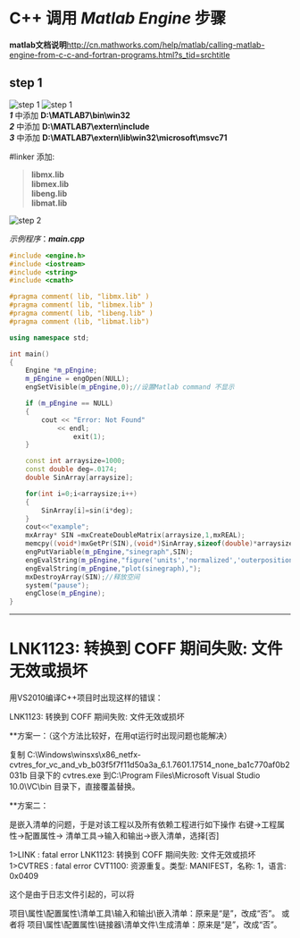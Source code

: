 # C++ 调用 *Matlab Engine* 步骤

**matlab文档说明**http://cn.mathworks.com/help/matlab/calling-matlab-engine-from-c-c-and-fortran-programs.html?s_tid=srchtitle
## **step 1**<br>
 ![step 1](https://github.com/Rogerbin/Cpp-calling-Matlab-Engine/blob/master/img/m1.png)
 ![step 1](https://github.com/Rogerbin/Cpp-calling-Matlab-Engine/blob/master/img/m2.png)<br>
**_1_** 中添加 **D:\MATLAB7\bin\win32<br>**
**_2_** 中添加 **D:\MATLAB7\extern\include<br>**
**_3_** 中添加 **D:\MATLAB7\extern\lib\win32\microsoft\msvc71<br>**

 
#linker 添加:
>**libmx.lib<br>**
**libmex.lib<br>**
**libeng.lib<br>**
**libmat.lib<br>**

 ![step 2](https://github.com/Rogerbin/Cpp-calling-Matlab-Engine/blob/master/img/m3.png)<br>

_示例程序_：***main.cpp***
```cpp
#include <engine.h>
#include <iostream>
#include <string>
#include <cmath>

#pragma comment( lib, "libmx.lib" ) 
#pragma comment( lib, "libmex.lib" )
#pragma comment( lib, "libeng.lib" )
#pragma comment (lib, "libmat.lib")

using namespace std;

int main()
{
	Engine *m_pEngine;
	m_pEngine = engOpen(NULL);
	engSetVisible(m_pEngine,0);//设置Matlab command 不显示

	if (m_pEngine == NULL)
	{
		cout << "Error: Not Found"
	        << endl;
	            exit(1);
	}

	const int arraysize=1000;
	const double deg=.0174;
	double SinArray[arraysize];

	for(int i=0;i<arraysize;i++)
	{
		SinArray[i]=sin(i*deg);
	}
	cout<<"example";
	mxArray* SIN =mxCreateDoubleMatrix(arraysize,1,mxREAL);
	memcpy((void*)mxGetPr(SIN),(void*)SinArray,sizeof(double)*arraysize);
	engPutVariable(m_pEngine,"sinegraph",SIN);
	engEvalString(m_pEngine,"figure('units','normalized','outerposition',[0 0 1 1])");
	engEvalString(m_pEngine,"plot(sinegraph),");
	mxDestroyArray(SIN);//释放空间
	system("pause");
	engClose(m_pEngine);
}
```

------
# LNK1123: 转换到 COFF 期间失败: 文件无效或损坏

用VS2010编译C++项目时出现这样的错误：

LNK1123: 转换到 COFF 期间失败: 文件无效或损坏

**方案一：（这个方法比较好，在用qt运行时出现问题也能解决）

复制 C:\Windows\winsxs\x86_netfx-cvtres_for_vc_and_vb_b03f5f7f11d50a3a_6.1.7601.17514_none_ba1c770af0b2031b 目录下的 cvtres.exe 到C:\Program Files\Microsoft Visual Studio 10.0\VC\bin 目录下，直接覆盖替换。

**方案二：

是嵌入清单的问题，于是对该工程以及所有依赖工程进行如下操作
右键->工程属性->配置属性-> 清单工具->输入和输出->嵌入清单，选择[否]

1>LINK : fatal error LNK1123: 转换到 COFF 期间失败: 文件无效或损坏
1>CVTRES : fatal error CVT1100: 资源重复。类型: MANIFEST，名称: 1，语言: 0x0409

这个是由于日志文件引起的，可以将

项目\属性\配置属性\清单工具\输入和输出\嵌入清单：原来是“是”，改成“否”。
或者将
项目\属性\配置属性\链接器\清单文件\生成清单：原来是“是”，改成“否”。
